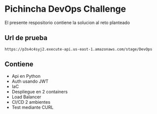 # Pichincha DevOps Challenge

El presente respositorio contiene la solucion al reto planteado

## Url de prueba

```
https://p3s4c4syj2.execute-api.us-east-1.amazonaws.com/stage/DevOps
```

## Contiene

- Api en Python
- Auth usando JWT
- IaC
- Despliegue en 2 containers
- Load Balancer
- CI/CD 2 ambientes
- Test mediante CURL
